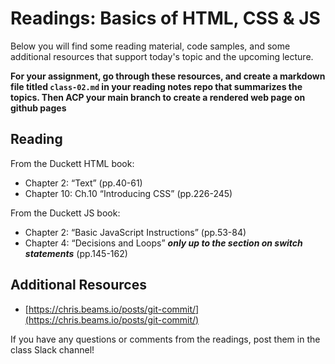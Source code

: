 # Readings: Basics of HTML, CSS & JS

Below you will find some reading material, code samples, and some additional resources that support today's topic and the upcoming lecture.

**For your assignment, go through these resources, and create a markdown file titled `class-02.md` in your reading notes repo that summarizes the topics. Then ACP your main branch to create a rendered web page on github pages**

## Reading

From the Duckett HTML book:

- Chapter 2: “Text” (pp.40-61)
- Chapter 10: Ch.10 “Introducing CSS” (pp.226-245)

From the Duckett JS book:

- Chapter 2: “Basic JavaScript Instructions” (pp.53-84)
- Chapter 4: “Decisions and Loops” ***only up to the section on switch statements*** (pp.145-162)


## Additional Resources

- [https://chris.beams.io/posts/git-commit/](https://chris.beams.io/posts/git-commit/)

If you have any questions or comments  from the readings, post them in the class Slack channel!

